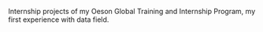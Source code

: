 Internship projects of my Oeson Global Training and Internship Program, my first experience with data field. 
